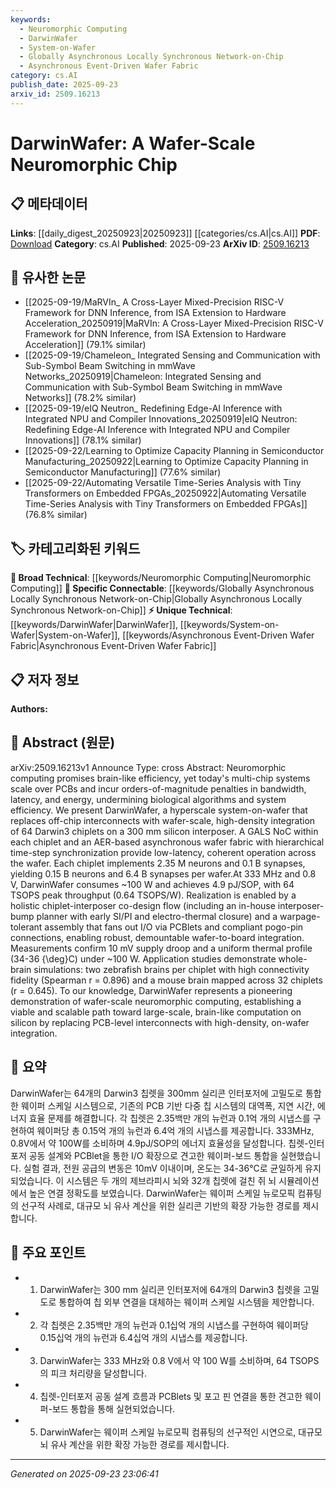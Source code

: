 ```yaml
---
keywords:
  - Neuromorphic Computing
  - DarwinWafer
  - System-on-Wafer
  - Globally Asynchronous Locally Synchronous Network-on-Chip
  - Asynchronous Event-Driven Wafer Fabric
category: cs.AI
publish_date: 2025-09-23
arxiv_id: 2509.16213
---
```


<!-- KEYWORD_LINKING_METADATA:
{
  "processed_timestamp": "2025-09-23T23:06:41.058721",
  "vocabulary_version": "1.0",
  "selected_keywords": [
    "Neuromorphic Computing",
    "DarwinWafer",
    "System-on-Wafer",
    "Globally Asynchronous Locally Synchronous Network-on-Chip",
    "Asynchronous Event-Driven Wafer Fabric"
  ],
  "rejected_keywords": [],
  "similarity_scores": {
    "Neuromorphic Computing": 0.78,
    "DarwinWafer": 0.85,
    "System-on-Wafer": 0.8,
    "Globally Asynchronous Locally Synchronous Network-on-Chip": 0.77,
    "Asynchronous Event-Driven Wafer Fabric": 0.82
  },
  "extraction_method": "AI_prompt_based",
  "budget_applied": true,
  "candidates_json": {
    "candidates": [
      {
        "surface": "Neuromorphic Computing",
        "canonical": "Neuromorphic Computing",
        "aliases": [
          "Brain-like Computing"
        ],
        "category": "broad_technical",
        "rationale": "Links to research on brain-inspired computing architectures and systems.",
        "novelty_score": 0.45,
        "connectivity_score": 0.88,
        "specificity_score": 0.65,
        "link_intent_score": 0.78
      },
      {
        "surface": "DarwinWafer",
        "canonical": "DarwinWafer",
        "aliases": [
          "Wafer-Scale Neuromorphic Chip"
        ],
        "category": "unique_technical",
        "rationale": "Represents a novel system that integrates multiple neuromorphic chiplets on a wafer, offering a new approach to scalable computing.",
        "novelty_score": 0.92,
        "connectivity_score": 0.7,
        "specificity_score": 0.9,
        "link_intent_score": 0.85
      },
      {
        "surface": "System-on-Wafer",
        "canonical": "System-on-Wafer",
        "aliases": [
          "Wafer-Scale Integration"
        ],
        "category": "unique_technical",
        "rationale": "Describes the integration technique crucial for reducing interconnect latency and energy consumption.",
        "novelty_score": 0.78,
        "connectivity_score": 0.65,
        "specificity_score": 0.82,
        "link_intent_score": 0.8
      },
      {
        "surface": "GALS NoC",
        "canonical": "Globally Asynchronous Locally Synchronous Network-on-Chip",
        "aliases": [
          "GALS NoC"
        ],
        "category": "specific_connectable",
        "rationale": "A key architectural feature that enhances communication efficiency within the chiplets.",
        "novelty_score": 0.65,
        "connectivity_score": 0.75,
        "specificity_score": 0.78,
        "link_intent_score": 0.77
      },
      {
        "surface": "AER-based Asynchronous Wafer Fabric",
        "canonical": "Asynchronous Event-Driven Wafer Fabric",
        "aliases": [
          "AER Fabric"
        ],
        "category": "unique_technical",
        "rationale": "Innovative communication fabric that supports low-latency operations across the wafer.",
        "novelty_score": 0.85,
        "connectivity_score": 0.68,
        "specificity_score": 0.88,
        "link_intent_score": 0.82
      }
    ],
    "ban_list_suggestions": [
      "PCBs",
      "silicon interposer",
      "thermal profile"
    ]
  },
  "decisions": [
    {
      "candidate_surface": "Neuromorphic Computing",
      "resolved_canonical": "Neuromorphic Computing",
      "decision": "linked",
      "scores": {
        "novelty": 0.45,
        "connectivity": 0.88,
        "specificity": 0.65,
        "link_intent": 0.78
      }
    },
    {
      "candidate_surface": "DarwinWafer",
      "resolved_canonical": "DarwinWafer",
      "decision": "linked",
      "scores": {
        "novelty": 0.92,
        "connectivity": 0.7,
        "specificity": 0.9,
        "link_intent": 0.85
      }
    },
    {
      "candidate_surface": "System-on-Wafer",
      "resolved_canonical": "System-on-Wafer",
      "decision": "linked",
      "scores": {
        "novelty": 0.78,
        "connectivity": 0.65,
        "specificity": 0.82,
        "link_intent": 0.8
      }
    },
    {
      "candidate_surface": "GALS NoC",
      "resolved_canonical": "Globally Asynchronous Locally Synchronous Network-on-Chip",
      "decision": "linked",
      "scores": {
        "novelty": 0.65,
        "connectivity": 0.75,
        "specificity": 0.78,
        "link_intent": 0.77
      }
    },
    {
      "candidate_surface": "AER-based Asynchronous Wafer Fabric",
      "resolved_canonical": "Asynchronous Event-Driven Wafer Fabric",
      "decision": "linked",
      "scores": {
        "novelty": 0.85,
        "connectivity": 0.68,
        "specificity": 0.88,
        "link_intent": 0.82
      }
    }
  ]
}
-->

# DarwinWafer: A Wafer-Scale Neuromorphic Chip

## 📋 메타데이터

**Links**: [[daily_digest_20250923|20250923]] [[categories/cs.AI|cs.AI]]
**PDF**: [Download](https://arxiv.org/pdf/2509.16213.pdf)
**Category**: cs.AI
**Published**: 2025-09-23
**ArXiv ID**: [2509.16213](https://arxiv.org/abs/2509.16213)

## 🔗 유사한 논문
- [[2025-09-19/MaRVIn_ A Cross-Layer Mixed-Precision RISC-V Framework for DNN Inference, from ISA Extension to Hardware Acceleration_20250919|MaRVIn: A Cross-Layer Mixed-Precision RISC-V Framework for DNN Inference, from ISA Extension to Hardware Acceleration]] (79.1% similar)
- [[2025-09-19/Chameleon_ Integrated Sensing and Communication with Sub-Symbol Beam Switching in mmWave Networks_20250919|Chameleon: Integrated Sensing and Communication with Sub-Symbol Beam Switching in mmWave Networks]] (78.2% similar)
- [[2025-09-19/eIQ Neutron_ Redefining Edge-AI Inference with Integrated NPU and Compiler Innovations_20250919|eIQ Neutron: Redefining Edge-AI Inference with Integrated NPU and Compiler Innovations]] (78.1% similar)
- [[2025-09-22/Learning to Optimize Capacity Planning in Semiconductor Manufacturing_20250922|Learning to Optimize Capacity Planning in Semiconductor Manufacturing]] (77.6% similar)
- [[2025-09-22/Automating Versatile Time-Series Analysis with Tiny Transformers on Embedded FPGAs_20250922|Automating Versatile Time-Series Analysis with Tiny Transformers on Embedded FPGAs]] (76.8% similar)

## 🏷️ 카테고리화된 키워드
**🧠 Broad Technical**: [[keywords/Neuromorphic Computing|Neuromorphic Computing]]
**🔗 Specific Connectable**: [[keywords/Globally Asynchronous Locally Synchronous Network-on-Chip|Globally Asynchronous Locally Synchronous Network-on-Chip]]
**⚡ Unique Technical**: [[keywords/DarwinWafer|DarwinWafer]], [[keywords/System-on-Wafer|System-on-Wafer]], [[keywords/Asynchronous Event-Driven Wafer Fabric|Asynchronous Event-Driven Wafer Fabric]]

## 📋 저자 정보

**Authors:** 

## 📄 Abstract (원문)

arXiv:2509.16213v1 Announce Type: cross 
Abstract: Neuromorphic computing promises brain-like efficiency, yet today's multi-chip systems scale over PCBs and incur orders-of-magnitude penalties in bandwidth, latency, and energy, undermining biological algorithms and system efficiency. We present DarwinWafer, a hyperscale system-on-wafer that replaces off-chip interconnects with wafer-scale, high-density integration of 64 Darwin3 chiplets on a 300 mm silicon interposer. A GALS NoC within each chiplet and an AER-based asynchronous wafer fabric with hierarchical time-step synchronization provide low-latency, coherent operation across the wafer. Each chiplet implements 2.35 M neurons and 0.1 B synapses, yielding 0.15 B neurons and 6.4 B synapses per wafer.At 333 MHz and 0.8 V, DarwinWafer consumes ~100 W and achieves 4.9 pJ/SOP, with 64 TSOPS peak throughput (0.64 TSOPS/W). Realization is enabled by a holistic chiplet-interposer co-design flow (including an in-house interposer-bump planner with early SI/PI and electro-thermal closure) and a warpage-tolerant assembly that fans out I/O via PCBlets and compliant pogo-pin connections, enabling robust, demountable wafer-to-board integration. Measurements confirm 10 mV supply droop and a uniform thermal profile (34-36 {\deg}C) under ~100 W. Application studies demonstrate whole-brain simulations: two zebrafish brains per chiplet with high connectivity fidelity (Spearman r = 0.896) and a mouse brain mapped across 32 chiplets (r = 0.645). To our knowledge, DarwinWafer represents a pioneering demonstration of wafer-scale neuromorphic computing, establishing a viable and scalable path toward large-scale, brain-like computation on silicon by replacing PCB-level interconnects with high-density, on-wafer integration.

## 📝 요약

DarwinWafer는 64개의 Darwin3 칩렛을 300mm 실리콘 인터포저에 고밀도로 통합한 웨이퍼 스케일 시스템으로, 기존의 PCB 기반 다중 칩 시스템의 대역폭, 지연 시간, 에너지 효율 문제를 해결합니다. 각 칩렛은 2.35백만 개의 뉴런과 0.1억 개의 시냅스를 구현하여 웨이퍼당 총 0.15억 개의 뉴런과 6.4억 개의 시냅스를 제공합니다. 333MHz, 0.8V에서 약 100W를 소비하며 4.9pJ/SOP의 에너지 효율성을 달성합니다. 칩렛-인터포저 공동 설계와 PCBlet을 통한 I/O 확장으로 견고한 웨이퍼-보드 통합을 실현했습니다. 실험 결과, 전원 공급의 변동은 10mV 이내이며, 온도는 34-36°C로 균일하게 유지되었습니다. 이 시스템은 두 개의 제브라피시 뇌와 32개 칩렛에 걸친 쥐 뇌 시뮬레이션에서 높은 연결 정확도를 보였습니다. DarwinWafer는 웨이퍼 스케일 뉴로모픽 컴퓨팅의 선구적 사례로, 대규모 뇌 유사 계산을 위한 실리콘 기반의 확장 가능한 경로를 제시합니다.

## 🎯 주요 포인트

- 1. DarwinWafer는 300 mm 실리콘 인터포저에 64개의 Darwin3 칩렛을 고밀도로 통합하여 칩 외부 연결을 대체하는 웨이퍼 스케일 시스템을 제안합니다.
- 2. 각 칩렛은 2.35백만 개의 뉴런과 0.1십억 개의 시냅스를 구현하여 웨이퍼당 0.15십억 개의 뉴런과 6.4십억 개의 시냅스를 제공합니다.
- 3. DarwinWafer는 333 MHz와 0.8 V에서 약 100 W를 소비하며, 64 TSOPS의 피크 처리량을 달성합니다.
- 4. 칩렛-인터포저 공동 설계 흐름과 PCBlets 및 포고 핀 연결을 통한 견고한 웨이퍼-보드 통합을 통해 실현되었습니다.
- 5. DarwinWafer는 웨이퍼 스케일 뉴로모픽 컴퓨팅의 선구적인 시연으로, 대규모 뇌 유사 계산을 위한 확장 가능한 경로를 제시합니다.


---

*Generated on 2025-09-23 23:06:41*